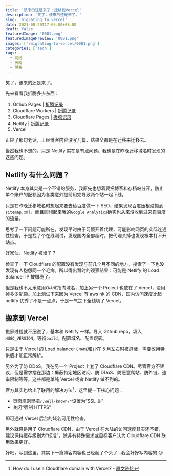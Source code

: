 ```yaml
---
title: '该来的还是来了：迁移到Vercel'
description: '笑了，该来的还是来了。'
slug: 'migrating to vercel'
date: 2021-08-20T17:05:00+08:00
draft: false
featuredImage: '0001.png'
featuredImagePreview: '0001.png'
images: ['/migrating-to-vercel/0001.png']
categories: ['Tech']
tags:
  - 网络
  - 折腾
  - 博客
---
```


笑了，该来的还是来了。

<!--more-->

先来看看我折腾多少东西：

1. Github Pages | [折腾记录](/deploying-hugo-with-github-actions/)
2. Cloudflare Workers | [折腾记录](/migrating-blog-to-cloudflare-workers/)
3. Cloudflare Pages | [折腾记录](/migrating-from-github-pages-to-cloudflare-pages/)
4. Netlify | [折腾记录](/migrating-to-netlify/)
5. Vercel

正应了那句老话，正经博客内容没写几篇，结果全都是在迁移来迁移去。

当然我也不想的，只是 Netlify 实在是有点问题。我也是在昨晚迁移域名时发现的这些问题。

## Netlify 有什么问题？

Netlify 本身其实是一个不错的服务，我原先也想着要把博客和存档站分开，防止单个账户的配额因为各类意外提前用完导致两个站一起下线。

只是在昨晚迁移域名时想起来要去给百度做一下 SEO，结果发现百度压根没抓到`sitemap.xml`，而且回想起来我的`Google Analytics`确实也从来没收到过来自百度的流量。

思考了一下问题可能所在，发现平时由于习惯开着代理，可能影响网页的实际连通性检查。于是找了个在线测试，发现国内全部超时，把代理关掉也发现根本打不开站点。

好家伙，Netlify 被墙了？

检查了一下 Cloudflare 的配置没有发现与前几个月不同的地方，搜索了一下也没发现有人抱怨同一个毛病。所以得出暂时的观察结果：可能是 Netlify 的 Load Balancer IP 被橄榄了。

但是我也不太乐意用`CNAME`指向域名，加上另一个 Project 也放在了 Vercel，没用掉多少配额。加上测试下来因为 Vercel 有 aws hk 的 CDN，国内访问速度比起 netlify 优秀了不是一点点，于是一气之下全线切了 Vercel。

## 搬家到 Vercel

搬家过程就不细说了，基本和 Netlify 一样。导入 Github repo，填入`HUGO_VERSION`，等待`build`。配置域名、配置跳转。

只是由于 Vercel 的 Load balancer `CNAME`和`IP`在 5 月左右时被屏蔽，需要改用特供版才能正常解析。

另外为了防 DDoS，我在另一个 Project 上套了 Cloudflare CDN。尽管官方不建议，但是需求摆在那边：屏蔽特定地区访问、防 DDoS、防恶意爬站、防外链、速率限制等等，这些都是单纯 Vercel 或者 Netlify 做不到的。

官方其实也给出了联用的解决方法[^1]，这里提一下核心问题：

- 页面规则里把`/.well-known/*`设置为“SSL 关”
- 关闭“强制 HTTPS”

即可通过 Vercel 后台的域名可用性检查。

另外就算是用了 Cloudflare CDN，由于 Vercel 在大陆的访问速度其实还不错，建议保持缓存级别为“标准”，除非有特殊需求或目标客户认为 Cloudflare CDN 联用效果更好。

好吧，写到这里，其实下一篇博客内容也已经起了个头了…我会好好写内容的 :cry:

[^1]: How do I use a Cloudflare domain with Vercel? - [原文链接](https://vercel.com/support/articles/using-cloudflare-with-vercel#with-proxy)
